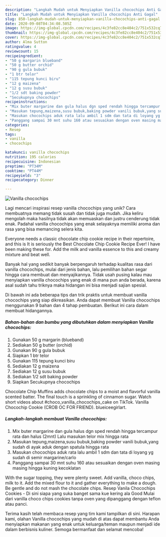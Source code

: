```yaml
---
description: "Langkah Mudah untuk Menyiapkan Vanilla chocochips Anti Gagal"
title: "Langkah Mudah untuk Menyiapkan Vanilla chocochips Anti Gagal"
slug: 850-langkah-mudah-untuk-menyiapkan-vanilla-chocochips-anti-gagal
date: 2020-09-08T04:34:08.505Z
image: https://img-global.cpcdn.com/recipes/4c3fe82cc8e404c2/751x532cq70/vanilla-chocochips-foto-resep-utama.jpg
thumbnail: https://img-global.cpcdn.com/recipes/4c3fe82cc8e404c2/751x532cq70/vanilla-chocochips-foto-resep-utama.jpg
cover: https://img-global.cpcdn.com/recipes/4c3fe82cc8e404c2/751x532cq70/vanilla-chocochips-foto-resep-utama.jpg
author: Alma Sutton
ratingvalue: 4
reviewcount: 15
recipeingredient:
- "50 g margarin blueband"
- "50 g butter orchid"
- "90 g gula bubuk"
- "1 btr telor"
- "115 tepung kunci biru"
- "12 g maizena"
- "12 g susu bubuk"
- "1/2 sdt baking powder"
- "Secukupnya chocochips"
recipeinstructions:
- "Mix buter margarine dan gula halus dgn sped rendah hingga tercampur rata dan halus (2mnt) Lalu masukan telor mix hingga rata"
- "Masukan tepung,maizena,susu bubuk,baking powder vanili bubuk,yang sudah di ayak aduk dengan spatula hingga rata"
- "Masukan chocochips aduk rata lalu ambil 1 sdm dan tata di loyang yg sudah di semir margarine/carlo"
- "Panggang sampai 30 mnt suhu 160 atau sesuaikan dengan oven masing masing hingga kuning kecoklatan"
categories:
- Resep
tags:
- vanilla
- chocochips

katakunci: vanilla chocochips 
nutrition: 195 calories
recipecuisine: Indonesian
preptime: "PT34M"
cooktime: "PT44M"
recipeyield: "3"
recipecategory: Dinner

---
```



![Vanilla chocochips](https://img-global.cpcdn.com/recipes/4c3fe82cc8e404c2/751x532cq70/vanilla-chocochips-foto-resep-utama.jpg)

Lagi mencari inspirasi resep vanilla chocochips yang unik? Cara membuatnya memang tidak susah dan tidak juga mudah. Jika keliru mengolah maka hasilnya tidak akan memuaskan dan justru cenderung tidak enak. Padahal vanilla chocochips yang enak selayaknya memiliki aroma dan rasa yang bisa memancing selera kita.

Everyone needs a classic chocolate chip cookie recipe in their repertoire, and this is It is seriously the Best Chocolate Chip Cookie Recipe Ever! I have been making these for. Add the milk and vanilla essence to this and creamy mixture and beat well.

Banyak hal yang sedikit banyak berpengaruh terhadap kualitas rasa dari vanilla chocochips, mulai dari jenis bahan, lalu pemilihan bahan segar hingga cara membuat dan menyajikannya. Tidak usah pusing kalau mau menyiapkan vanilla chocochips yang enak di mana pun anda berada, karena asal sudah tahu triknya maka hidangan ini bisa menjadi sajian spesial.


Di bawah ini ada beberapa tips dan trik praktis untuk membuat vanilla chocochips yang siap dikreasikan. Anda dapat membuat Vanilla chocochips menggunakan 9 bahan dan 4 tahap pembuatan. Berikut ini cara dalam membuat hidangannya.

<!--inarticleads1-->

##### Bahan-bahan dan bumbu yang dibutuhkan dalam menyiapkan Vanilla chocochips:

1. Gunakan 50 g margarin (blueband)
1. Sediakan 50 g butter (orchid)
1. Gunakan 90 g gula bubuk
1. Siapkan 1 btr telor
1. Gunakan 115 tepung kunci biru
1. Sediakan 12 g maizena
1. Sediakan 12 g susu bubuk
1. Sediakan 1/2 sdt baking powder
1. Siapkan Secukupnya chocochips


Chocolate Chip Muffins adds chocolate chips to a moist and flavorful vanilla scented batter. The final touch is a sprinkling of cinnamon sugar. Watch short videos about #choco_vanilla_chocochips_cake on TikTok. Vanilla Chocochip Cookie (CROB OC FOR FRIEND). blueiceegirlart. 

<!--inarticleads2-->

##### Langkah-langkah membuat Vanilla chocochips:

1. Mix buter margarine dan gula halus dgn sped rendah hingga tercampur rata dan halus (2mnt) Lalu masukan telor mix hingga rata
1. Masukan tepung,maizena,susu bubuk,baking powder vanili bubuk,yang sudah di ayak aduk dengan spatula hingga rata
1. Masukan chocochips aduk rata lalu ambil 1 sdm dan tata di loyang yg sudah di semir margarine/carlo
1. Panggang sampai 30 mnt suhu 160 atau sesuaikan dengan oven masing masing hingga kuning kecoklatan


With the sugar topping, they were plenty sweet. Add vanilla, choco chips, milk to it. Add the mixed flour to it and gather everything to make a dough. Be gentle and do not mash the chocolate chips. Resep Vanila Chocochips Cookies - Di sini siapa yang suka banget sama kue kering ala Good Mulai dari vanilla choco chips cookies tanpa oven yang dipanggang dengan teflon atau panci. 

Terima kasih telah membaca resep yang tim kami tampilkan di sini. Harapan kami, olahan Vanilla chocochips yang mudah di atas dapat membantu Anda menyiapkan makanan yang enak untuk keluarga/teman maupun menjadi ide dalam berbisnis kuliner. Semoga bermanfaat dan selamat mencoba!
